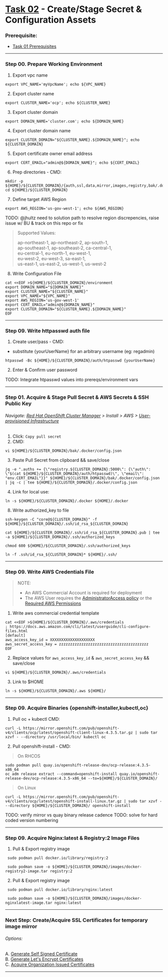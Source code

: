 # [Task 02](../tasks/artifacts/) - Create/Stage Secret & Configuration Assets
### Prerequisite:
  + [Task 01 Prerequisites]    
--------------------------------------------------------------------------------
### Step 00\. Prepare Working Environment
  1. Export vpc name
```
export VPC_NAME='myVpcName'; echo ${VPC_NAME} 
```
  2. Export cluster name
```
export CLUSTER_NAME='ocp'; echo ${CLUSTER_NAME} 
```
  3. Export cluster domain
```
export DOMAIN_NAME='cluster.com'; echo ${DOMAIN_NAME}
```
  4. Export cluster domain name
```
export CLUSTER_DOMAIN="${CLUSTER_NAME}.${DOMAIN_NAME}"; echo ${CLUSTER_DOMAIN}
```
  5. Export certificate owner email address
```
export CERT_EMAIL="admin@${DOMAIN_NAME}"; echo ${CERT_EMAIL}
```
  6. Prep directories - CMD: 
```
mkdir -p ${HOME}/${CLUSTER_DOMAIN}/{auth,ssl,data,mirror,images,registry,bak/.docker,.ssh,.aws,.docker} 
cd ${HOME}/${CLUSTER_DOMAIN}
```
  7. Define target AWS Region
```
export AWS_REGION='us-gov-west-1'; echo ${AWS_REGION} 
```
TODO: @jhultz need to solution path to resolve region discrepencies, raise issue w/ BU & track on this repo or fix
>   Supported Values:
>
>   ap-northeast-1, ap-northeast-2, ap-south-1,    
>   ap-southeast-1, ap-southeast-2, ca-central-1,    
>   eu-central-1, eu-north-1, eu-west-1,    
>   eu-west-2, eu-west-3, sa-east-1,    
>   us-east-1, us-east-2, us-west-1, us-west-2    
>   

  8. Write Configuration File
```
cat <<EOF >${HOME}/${CLUSTER_DOMAIN}/environment
export DOMAIN_NAME="${DOMAIN_NAME}"
export CLUSTER_NAME="${CLUSTER_NAME}"
export VPC_NAME="${VPC_NAME}"
export AWS_REGION='us-gov-west-1'
export CERT_EMAIL="admin@${DOMAIN_NAME}"
export CLUSTER_DOMAIN="${CLUSTER_NAME}.${DOMAIN_NAME}"
EOF
```

---------------------------------------------------------------------------------
### Step 09\. Write httpasswd auth file
  1. Create user/pass - CMD:
  - substitute {yourUserName} for an arbitrary username (eg: regadmin)
```
htpasswd -Bc ${HOME}/${CLUSTER_DOMAIN}/auth/htpasswd {yourUserName}
```
  2. Enter & Confirm user password

TODO: Integrate htpasswd values into prereqs/environment vars

---------------------------------------------------------------------------------
### Step 01\. Acquire & Stage Pull Secret & AWS Secrets & SSH Public Key
###### Navigate: [Red Hat OpenShift Cluster Manager] > Install > AWS > [User-provisioned Infrastructure]
  1. Click: `Copy pull secret`
  2. CMD: 
```
vi ${HOME}/${CLUSTER_DOMAIN}/bak/.docker/config.json
```
  3. Paste Pull Secret from clipboard && save/close
```
jq -e ".auths += {\"registry.${CLUSTER_DOMAIN}:5000\": {\"auth\": \"$(cat ${HOME}/${CLUSTER_DOMAIN}/auth/htpasswd)\", \"email\": "env.CERT_EMAIL"}}" ${HOME}/${CLUSTER_DOMAIN}/bak/.docker/config.json | jq -c | tee ${HOME}/${CLUSTER_DOMAIN}/.docker/config.json
```
  4. Link for local use:
```
ln -s ${HOME}/${CLUSTER_DOMAIN}/.docker ${HOME}/.docker
```

  8. Write authorized\_key to file
```
ssh-keygen -C "core@${CLUSTER_DOMAIN}" -f ${HOME}/${CLUSTER_DOMAIN}/.ssh/id_rsa_${CLUSTER_DOMAIN}
```
```
cat ${HOME}/${CLUSTER_DOMAIN}/.ssh/id_rsa_${CLUSTER_DOMAIN}.pub | tee -a ${HOME}/${CLUSTER_DOMAIN}/.ssh/authorized_keys
```
```
chmod 600 ${HOME}/${CLUSTER_DOMAIN}/.ssh/authorized_keys
```
```
ln -f .ssh/id_rsa_${CLUSTER_DOMAIN}* ${HOME}/.ssh/
```
---------------------------------------------------------------------------------
### Step 09\. Write AWS Credentials File
>   NOTE:
>   - An AWS Commercial Account is required for deployment   
>   - The AWS User requires the [AdministratorAccess policy] or the [Required AWS Permissions]

  1. Write aws commercial credential template
```
cat <<EOF >${HOME}/${CLUSTER_DOMAIN}/.aws/credentials
; https://docs.aws.amazon.com/cli/latest/userguide/cli-configure-files.html
[default]
aws_access_key_id = XXXXXXXXXXXXXXXXXXXX
aws_secret_access_key = zzzzzzzzzzzzzzzzzzzzzzzzzzzzzzzzzzzzzzzz
EOF
```
  2. Replace values for `aws_access_key_id` & `aws_secret_access_key` && save/close
```
vi ${HOME}/${CLUSTER_DOMAIN}/.aws/credentials
```
  3. Link to $HOME
```
ln -s ${HOME}/${CLUSTER_DOMAIN}/.aws ${HOME}/
```    
---------------------------------------------------------------------------------
### Step 09\. Acquire Binaries {openshift-installer,kubectl,oc}
  1. Pull oc + kubectl CMD:    
```
curl -L https://mirror.openshift.com/pub/openshift-v4/clients/ocp/latest/openshift-client-linux-4.3.5.tar.gz | sudo tar xzvf - --directory /usr/local/bin/ kubectl oc
```
  2. Pull openshift-install - CMD:    
>   On RHCOS
```
sudo podman pull quay.io/openshift-release-dev/ocp-release:4.3.5-x86_64
oc adm release extract --command=openshift-install quay.io/openshift-release-dev/ocp-release:4.3.5-x86_64 --to=${HOME}/${CLUSTER_DOMAIN}/
```
>   On Linux
```
curl -L https://mirror.openshift.com/pub/openshift-v4/clients/ocp/latest/openshift-install-linux.tar.gz | sudo tar xzvf - --directory ${HOME}/${CLUSTER_DOMAIN}/ openshift-install
```
    
TODO: verify mirror vs quay binary release cadence
TODO: solve for hard coded version numbering

---------------------------------------------------------------------------------
### Step 09\. Acquire Nginx:latest & Registry:2 Image Files
  1. Pull & Export registry image
```
 sudo podman pull docker.io/library/registry:2
```
```
 sudo podman save -o ${HOME}/${CLUSTER_DOMAIN}/images/docker-registry2-image.tar registry:2 
```
  2. Pull & Export registry image
```
 sudo podman pull docker.io/library/nginx:latest
```
```
 sudo podman save -o ${HOME}/${CLUSTER_DOMAIN}/images/docker-nginxlatest-image.tar nginx:latest
```

---------------------------------------------------------------------------------
### Next Step: Create/Acquire SSL Certificates for temporary image mirror
###### Options:
  A. [Generate Self Signed Certificate]    
  B. [Generate Let's Encrypt Certificates]    
  C. [Acquire Organization Issued Certificates]    

--------------------------------------------------------------------------------
[User-provisioned Infrastructure]:https://cloud.redhat.com/openshift/install/aws/user-provisioned
[Red Hat OpenShift Cluster Manager]:https://cloud.redhat.com/openshift/
[Example Success Message]:../tasks/registry/lib/install-config/oc_adm_success_example.txt
[Task 01 Prerequisites]:manual/01_Prerequisites.md
[Task 02 Stage Assets]:manual/02_StageAssets.md
[Task 03 Certificates]:manual/03_Certificates.md
[Task 04 Setup AWS VPC]:manual/04_SetupVPC.md
[Task 05 Configure Route53 DNS]:manual/05_Route53DNS.md
[Task 06 Setup Target Groups]:manual/06_TargetGroups.md
[Task 07 Setup Load Balancers]:manual/07_LoadBalancers.md
[Task 08 Setup Security Groups]:manual/08_SecurityGroups.md
[Task 09 Setup IAM Roles]:manual/09_IAMRoles.md
[Task 10 Image Registry Instance]:manual/10_ImageRegistryInstance.md
[Task 11 Image Registry Mirror & Services]:manual/11_ImageRegistryServices.md
[Task 12 Build Nodes]:manual/12_BuildNodes.md
[Task 13 Deploy]:manual/13_Deploy.md
[Generate Self Signed Certificate]:../tasks/certificates/SelfSigned.md
[Generate Let's Encrypt Certificates]:../tasks/certificates/LetsEncrypt.md
[Acquire Organization Issued Certificates]:../tasks/certificates/OrganizationIssued.md
[AdministratorAccess policy]:https://console.aws.amazon.com/iam/home#/policies/arn:aws:iam::aws:policy/AdministratorAccess$serviceLevelSummary
[Required AWS Permissions]:https://docs.openshift.com/container-platform/4.3/installing/installing_aws/installing-aws-account.html#installation-aws-permissions_installing-aws-account
